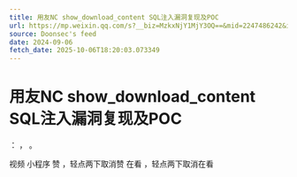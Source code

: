 ```yaml
---
title: 用友NC show_download_content SQL注入漏洞复现及POC
url: https://mp.weixin.qq.com/s?__biz=MzkxNjY1MjY3OQ==&mid=2247486242&idx=1&sn=f4b22189165d6cc0af032b4b426f4835
source: Doonsec's feed
date: 2024-09-06
fetch_date: 2025-10-06T18:20:03.073349
---
```


# 用友NC show_download_content SQL注入漏洞复现及POC

：
，
。

视频
小程序
赞
，轻点两下取消赞
在看
，轻点两下取消在看